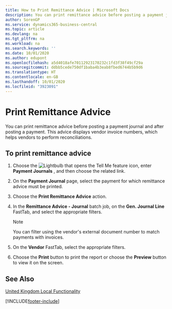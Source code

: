 ```yaml
---
title: How to Print Remittance Advice | Microsoft Docs
description: You can print remittance advice before posting a payment journal and after posting a payment. This advice displays vendor invoice numbers, which helps vendors to perform reconciliations.
author: SorenGP
ms.service: dynamics365-business-central
ms.topic: article
ms.devlang: na
ms.tgt_pltfrm: na
ms.workload: na
ms.search.keywords: ''
ms.date: 10/01/2020
ms.author: edupont
ms.openlocfilehash: a5d4018afe70112923170232c1fd3f38f49cf29a
ms.sourcegitcommit: ddbb5cede750df1baba4b3eab8fbed6744b5b9d6
ms.translationtype: HT
ms.contentlocale: en-GB
ms.lasthandoff: 10/01/2020
ms.locfileid: "3923091"
---
```

# <a name="print-remittance-advice"></a>Print Remittance Advice
You can print remittance advice before posting a payment journal and after posting a payment. This advice displays vendor invoice numbers, which helps vendors to perform reconciliations.  

## <a name="to-print-remittance-advice"></a>To print remittance advice  

1.  Choose the ![Lightbulb that opens the Tell Me feature](../../media/ui-search/search_small.png "Tell me what you want to do") icon, enter **Payment Journals** , and then choose the related link.  
2.  On the **Payment Journal** page, select the payment for which remittance advice must be printed.  
3.  Choose the **Print Remittance Advice** action.  
4.  In the **Remittance Advice - Journal** batch job, on the **Gen. Journal Line** FastTab, and select the appropriate filters.  

    > [!NOTE]  
    >  You can filter using the vendor's external document number to match payments with invoices.  

5.  On the **Vendor** FastTab, select the appropriate filters.  
6.  Choose the **Print** button to print the report or choose the **Preview** button to view it on the screen.  

## <a name="see-also"></a>See Also  
[United Kingdom Local Functionality](united-kingdom-local-functionality.md)


[!INCLUDE[footer-include](../../includes/footer-banner.md)]